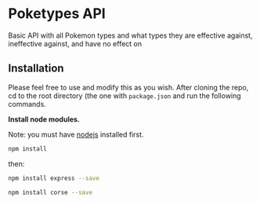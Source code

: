 # Poketypes API
Basic API with all Pokemon types and what types they are effective against, ineffective against, and have no effect on

## Installation

Please feel free to use and modify this as you wish.
After cloning the repo, cd to the root directory (the one with `package.json` and run the following commands.

**Install node modules.** 

Note: you must have [nodejs](https://nodejs.org/en/download/) installed first. 
```bash
npm install
```
then:
```bash
npm install express --save
```
```bash
npm install corse --save
```
